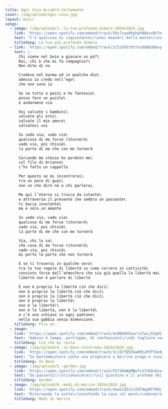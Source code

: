 ```yaml
---
title: Ogni Cosa Accadrà Certamente
cover: /img/upload/ogni-cosa.jpg
layout: music
songs:
  - image: /img/upload/1.-la-tua-profonda-dimora-1024x1024.jpg
    link: 'https://open.spotify.com/embed/track/58s7zywOKghphNAbvvBcTn'
    text: "C’è qualcosa di inquietante\r\nnei meandri della mente\r\nsta vagando tra la gente\r\nè uno stimolo attraente\r\n\r\nLe movenze di tortura\r\nlenta avanza vista impura\r\nviene avanti la figura\r\nvestita di pelle scura\r\n\r\nMi fattura la scrittura\r\ne mi cattura, s’impaura\r\nla mia fede mi abiura\r\n\r\nMa ciò che sento è ciò che voglio\r\nmi consola e m’innamora\r\nla tua profonda dimora\r\nche tortura\r\nche sciagura\r\nla tua profonda dimora\r\n\r\nIl suo umido accogliente\r\nè il rifugio di ogni gente\r\nla sua morsa travolgente\r\nla sua logica del niente\r\n\r\nCamminando nelle vie\r\no nelle stanze di un pensiero\r\nl’ho trovata già distesa sul velluto\r\n\r\nL’ho scovata, ripudiata\r\npoi scacciata e poi bramata\r\n\r\nMa ciò che tocco è ciò che voglio\r\nmi consola e m’innamora\r\nla tua profonda dimora\r\nche tortura\r\nche sciagura\r\nla tua profonda dimora\r\n\r\nC’è un equilibrio verso te\r\nche tende a mutare in bisogno animale\r\ne c’è un sentimento dentro me\r\nche tende a turbare il mio stato mentale\r\n\r\nMa ciò che tocco è ciò che voglio\r\nmi consola e mi innamora\r\nla tua profonda dimora\r\nche tortura\r\nche sciagura\r\nla tua profonda dimora\r\nche depura, addirittura\r\nla tua profonda dimora\r\nun ritorno alla Natura\r\n\r\nLa tua profonda\r\nla mia più profonda\r\nla unica e sola\r\nla mia più profonda dimora"
    titleSong: La tua più profonda dimora
  - link: 'https://open.spotify.com/embed/track/1C5iGFDt9tYnc0Q0EdG6vy'
    text: |-
      Chi viene nel buio a giocare un pò?\
      Dai, chi è che mi fa compagnia?\
      Non dite di no

      Credevo nel karma ed in qualche dio\
      adesso io credo nell’ego\
      che non sono io

      Se va tutto a pezzi e ho fantasia\
      posso fare un puzzle\
      e andarmene via

      Voi salvate i bambini\
      salvate gli eroi\
      salvate il mio amore\
      salvatevi voi

      Io vado via, vado via\
      qualcosa di me forse ritornerà\
      vado via, poi chissà\
      la parte di me che con me tornerà

      Cercando me stesso ho perduto me\
      col filo di Arianna\
      c’ho fatto un cappello

      Per questo se mi incontrerai\
      tra un poco di guai\
      non so che dirò né a chi parlerai

      Ma qui l’eterno si trucca da istante\
      e attraversa il presente che sembra un passante\
      ti bacia insolente\
      ma è solo un amante

      Io vado via, vado via\
      qualcosa di me forse ritornerà\
      vado via, poi chissà\
      la parte di me che con me tornerà

      Via, chi lo sa\
      che cosa di me forse ritornerà\
      vado via, poi chissà\
      mi porto la parte che non tornerà

      E se ti troverai in qualche sera\
      tra le tue regole di libertà su come correre in cattività\
      convinto forse dall’atmosfera che sia già quella la libertà ma\
      libertà non è parlare di libertà

      E non è proprio la libertà ciò che dici\
      non è proprio la libertà ciò che dici\
      non è proprio la libertà ciò che dici\
      non è proprio la libertà\
      non è la libertà!\
      non è la libertà, non è la libertà\
      e c’è uno schiavo in ogni padrone\
      nella sua gabbia senza dimensione.
    titleSong: Piss on
  - image: ''
    link: 'https://open.spotify.com/embed/track/4cDBdQXOiwrlnTwvjXIp01'
    text: "Adesso è tempo, purtroppo, di confessioni\r\ndi togliere vesti di scena e restare nudi\r\ncome coglioni\r\ncome cialtroni d’amore\r\n\r\nAdesso è tempo di dirti le mie miserie\r\nche sono da solo a parlarti, da solo e ti voglio\r\nti voglio che senti le mie botte più amare\r\ndi quando sto solo e non mi so curare\r\n\r\nE tutto ciò che voglio lo voglio per te\r\ne tutto ciò che cerco lo cerco per te\r\ncom’è possibile che eri con me\r\ne tutto ciò che avevo adesso dov’è?\r\ne tutto ciò che adesso mi resta per me\r\na volte è soltanto l’assenza di te\r\n\r\nPotresti, ti prego, ancora una volta\r\ntoccarmi i capelli e baciarmi gli occhi?\r\nti prego poi fammeli ancora una volta\r\nriaprirli dal bacio e scoprirti assorta\r\n\r\nTutto ciò che cerco lo cerco per te\r\ne tutto ciò che voglio lo voglio per te\r\ncom’è possibile che ancora non c’è\r\nun’altra che abbia preso i miei baci per te?\r\nun’altra che abbia preso tutto ciò che ho con me\r\nche a volte è soltanto l’assenza di te."
    titleSong: Ciò che mi resta
  - image: /img/upload/4.-io-bevo-cointreau-1024x1024.jpg
    link: 'https://open.spotify.com/embed/track/3cJZFfQ55kwKMIuPFP7Az8'
    text: "Io bestemmiatore canto una preghiera a me\r\ne prego e insulto il mio Dio che sono io\r\ne come un Dio io non mi ascolto mai\r\n\r\nTra una misantropia e un amore universale muoio e vivo\r\ne bevo e inghiotto Cointreau come spurgante via orale\r\nper i pensieri che adesso vi scrivo\r\n\r\nE vieni tu e abbraccia la nostra poesia\r\ndel non perdere tempo in momenti senza gioia\r\nunisciti a cantare un coro contro l’afasia\r\nche squarcia la bocca in uno sbadiglio\r\ncol coltello della noia\r\n\r\nTu che hai una religione nel taschino della giacca\r\ne nel pranzo di famiglia reciti la filastrocca\r\nsbandierare l’ideale senza essere chi sei\r\nè come mettersi un cappello sulla testa che non hai\r\n\r\nE tu che citi un grande artista per fare il paraculo\r\nche se quello fosse vivo ti darebbe calci in culo\r\nio ti guardo oltre il fondo del bicchiere che sollevo\r\nè una lente per il mondo e io ti affogo mentre bevo\r\n\r\nIo no, io no, io bevo\r\nio no, io no, io bevo!\r\nio bevo Cointreau e non so come sto\r\nio bevo Cointreau e non so come sto\r\ndove sto? Con chi sto? A casa come ci andrò?\r\n\r\nNoi che col cinismo\r\ndisinfettiamo il vero amore dall’ipocrisia\r\ne preferiamo senza dubbio la bontà all’educazione\r\nla gentilezza alla vana cortesia\r\nE venite voi fedeli alla nostra omelia\r\nqui parliamo dei dannati e della periferia\r\nquelli senza sermone senza messa o messia\r\nche appartengono soltanto alla propria poesia\r\n\r\nTra i benpensanti e il non pensiero\r\nl’amore santo e il sesso nero\r\nle condizioni del perdono\r\ndel ‘chi soffre è quello buono’\r\nchi si droga in farmacia e la chiama medicina\r\nchi boicotta l’aspirina e poi tira cocaina\r\n\r\nVenditori che mi vendono un lavoro da venditore\r\nformatori che mi formano a loro forma\r\ncomplottisti integralisti, annuisti della televisione\r\nneofascisti per ignoranza, comunisti per approssimazione\r\nconformisti moralisti, alternativi qualunquisti\r\ne poi controalternativi con la verve da opinionisti\r\nesaltati ottimisti o disfattisti del futuro\r\noffritemi un Cointreau e andate a fare in culo\r\n\r\nIo no, io no, io bevo\r\nio no, io no, io bevo!\r\nio bevo Cointreau e non so come sto\r\nio bevo Cointreau e non so come sto\r\ndove sto? Con chi sto? A casa come ci andrò?\r\nCointreau."
    titleSong: Io Bevo
  - image: /img/upload/5.-garden.jpg
    link: 'https://open.spotify.com/embed/track/5Xt5OkWgMBwfv3TzK8xbiw'
    text: "Se passerai\r\nriconoscerai\r\nil giardino e il profumo dei fiori?\r\n\r\nSe nel mattino\r\nti risveglierai\r\ndiversa da ieri\r\nmi ricorderai\r\n\r\nSe ricorderai il sogno\r\nritroverai le vie\r\nm’incontrerai disteso\r\na raccogliere follie\r\ni fiori e le follie\r\n\r\nE dimmi dov’è il posto\r\nil giardino senza dio\r\nio li sarò disposto per te\r\na dirti il nome mio\r\ne non chiamarti Addio"
    titleSong: Garden
  - image: /img/upload/6.-modi-di-morire-1024x1024.jpg
    link: 'https://open.spotify.com/embed/track/4awVJZDJzvZdlNepNfCMUL'
    text: "Ritornando la notte\r\nconfondo la casa col mare\r\ndormire nel letto o affogare?\r\nSognare oppure morire?\r\nC’è una donna che dice ti amo\r\nsembra dirlo ma invece lo chiede\r\ndà carne di cuore alla brace\r\nin pasto a un amore feroce\r\n\r\nC’è un amante che corre per strada\r\nmentre il vento gli ruba la faccia\r\nsi immagina di avere un buco\r\nper farci passare il dolore\r\n\r\nDal mio volo mi fermo\r\nsbattendo in un sogno di marmo\r\nche è così bello da urlargli\r\n“tu, stupido, perché non parli?”\r\n\r\nE questo è un modo di morire\r\nquesto è un tuo modo di morire\r\ne questo è un modo di morire\r\nè un altro modo di morire\r\ne solo un modo di morire\r\n\r\nQuanti modi di vivere in realtà\r\nsono modi di morire?\r\n\r\nC’è un cane che morde la notte\r\ne un gatto che mi prende in giro\r\nle vene che sono autostrade\r\nbattute da piccoli eroi\r\n\r\nSe segui la rotta del sole\r\nimpara a saper tramontare\r\nla vita è una tenace morire\r\ne solo chi è morto non muore\r\n\r\nE questo è un modo di morire\r\nquesto è un tuo modo di morire\r\nè questo un modo di morire\r\nun altro modo di morire\r\nsoltanto un modo di morire\r\n\r\nQuanti modi di vivere in realtà\r\nsono modi di morire."
    titleSong: Modi di morire
---
```

